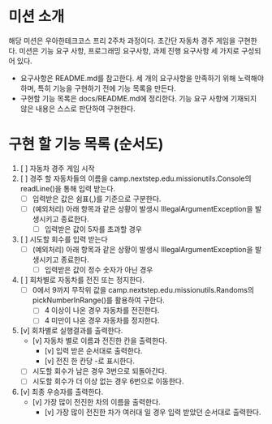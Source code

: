 # 미션 소개
해당 미션은 우아한테크코스 프리 2주차 과정이다. 초간단 자동차 경주 게임을 구현한다.
미션은 기능 요구 사항, 프로그래밍 요구사항, 과제 진행 요구사항 세 가지로 구성되어 있다.
- 요구사항은 README.md를 참고한다.
세 개의 요구사항을 만족하기 위해 노력해야하며, 특히 기능을 구현하기 전에 기능 목록을 만든다.
- 구현할 기능 목록은 docs/README.md에 정리한다.
기능 요구 사항에 기재되지 않은 내용은 스스로 판단하여 구현한다.

# 구현 할 기능 목록 (순서도)
1. [ ] 자동차 경주 게임 시작
2. [ ] 경주 할 자동차들의 이름을 camp.nextstep.edu.missionutils.Console의 readLine()을 통해 입력 받는다.
    - [ ] 입력받은 값은 쉼표(,)를 기준으로 구분한다.
    - [ ] (예외처리) 아래 항목과 같은 상황이 발생시 IllegalArgumentException을 발생시키고 종료한다.
        - [ ] 입력받은 값이 5자를 초과할 경우
3. [ ] 시도할 회수를 입력 받는다
    - [ ] (예외처리) 아래 항목과 같은 상황이 발생시 IllegalArgumentException을 발생시키고 종료한다.
        - [ ] 입력받은 값이 정수 숫자가 아닌 경우
4. [ ] 회차별로 자동차를 전진 또는 정지한다.
    - [ ] 0에서 9까지 무작위 값을 camp.nextstep.edu.missionutils.Randoms의 pickNumberInRange()를 활용하여 구한다.
        - [ ] 4 이상이 나온 경우 자동차를 전진한다.
        - [ ] 4 미만이 나온 경우 자동차를 정지한다.
5. [v] 회차별로 실행결과를 출력한다.
    - [v] 자동차 별로 이름과 전진한 칸을 출력한다.
        - [v] 입력 받은 순서대로 출력한다.
        - [v] 전진 한 칸당 -로 표시한다.
    - [ ] 시도할 회수가 남은 경우 3번으로 되돌아간다.
    - [ ] 시도할 회수가 더 이상 없는 경우 6번으로 이동한다.
6. [v] 최종 우승자를 출력한다.
    - [v] 가장 많이 전진한 차의 이름을 출력한다.
        - [v] 가장 많이 전진한 차가 여러대 일 경우 입력 받았던 순서대로 출력한다.
